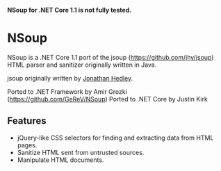 **NSoup for .NET Core 1.1 is not fully tested.**

# NSoup
NSoup is a .NET Core 1.1 port of the jsoup (https://github.com/jhy/jsoup) HTML parser and sanitizer originally written in Java.

jsoup originally written by [Jonathan Hedley](https://github.com/jhy).

Ported to .NET Framework by Amir Grozki (https://github.com/GeReV/NSoup)
Ported to .NET Core by Justin Kirk

## Features

- jQuery-like CSS selectors for finding and extracting data from HTML pages.
- Sanitize HTML sent from untrusted sources.
- Manipulate HTML documents.
